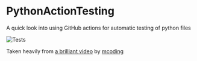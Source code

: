 # PythonActionTesting
A quick look into using GitHub actions for automatic testing of python files

![Tests](https://github.com/Gamma749/PythonActionTesting/actions/workflows/tests.yml/badge.svg)

Taken heavily from [a brilliant video](https://www.youtube.com/watch?v=DhUpxWjOhME) by [mcoding](https://www.youtube.com/channel/UCaiL2GDNpLYH6Wokkk1VNcg)